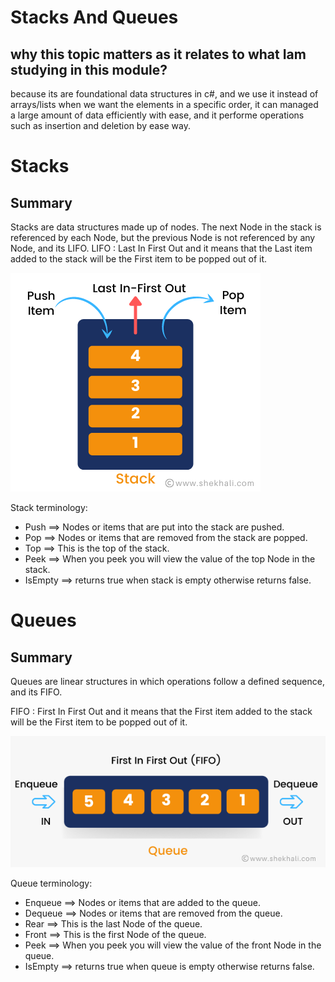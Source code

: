 

# Stacks And Queues


## why this topic matters as it relates to what Iam studying in this module?

because its are foundational data structures in c#, and we use it  instead of arrays/lists when we want the elements in a specific order, it can managed a large amount of data efficiently with ease, and it performe  operations such as insertion and deletion by ease way.

# Stacks
## Summary
Stacks are data structures made up of nodes. The next Node in the stack is referenced by each Node, but the previous Node is not referenced by any Node, and its LIFO.
LIFO : Last In First Out and it means that the Last item added to the stack will be the First item to be popped out of it.

![In Browser](./Image/5.png)


 Stack terminology:
- Push ==> Nodes or items that are put into the stack are pushed.
- Pop ==> Nodes or items that are removed from the stack are popped.
- Top ==> This is the top of the stack.
- Peek ==> When you peek you will view the value of the top Node in the stack.
- IsEmpty ==> returns true when stack is empty otherwise returns false.


# Queues
## Summary
Queues are linear structures in which operations follow a defined sequence, and its FIFO.

FIFO : First In First Out and it means that the First item added to the stack will be the First item to be popped out of it.

![In Browser](./Image/6.png)

Queue terminology: 

- Enqueue ==> Nodes or items that are added to the queue.
- Dequeue ==> Nodes or items that are removed from the queue. 
- Rear ==> This is the last Node of the queue.
- Front ==> This is the first Node of the queue.
- Peek ==> When you peek you will view the value of the front Node in the queue.
- IsEmpty ==> returns true when queue is empty otherwise returns false.

